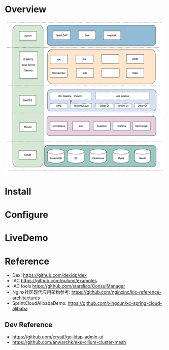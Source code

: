 # Overview

![ITSM-Arch](/scripts/pic/ITSM-Arch.jpg "ITSM-Arch")

# Install

# Configure

# LiveDemo

# Reference 

* Dex: https://github.com/dexidp/dex
* IAC https://github.com/pulumi/examples
* IAC tools https://github.com/starsliao/ConsulManager
* Nginx社区现代应用架构参考: https://github.com/nginxinc/kic-reference-architectures
* SprintCloudAlibabaDemo: https://github.com/xingcun/xc-spring-cloud-alibaba

## Dev Reference
- https://github.com/eryajf/go-ldap-admin-ui
- https://github.com/anwarchk/eks-cilium-cluster-mesh
